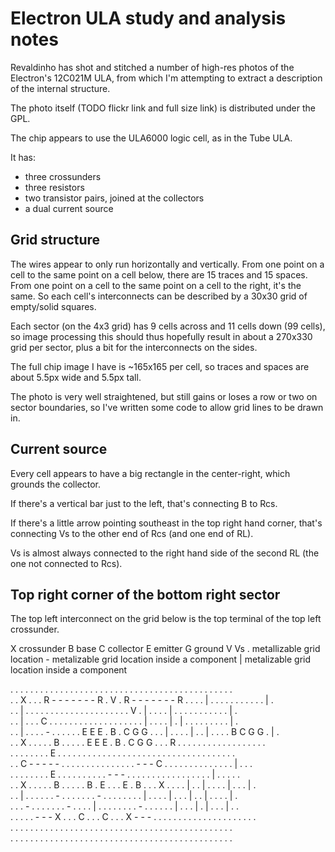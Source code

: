 Electron ULA study and analysis notes
=====================================

Revaldinho has shot and stitched a number of high-res photos of the Electron's 12C021M ULA,
from which I'm attempting to extract a description of the internal structure.

The photo itself (TODO flickr link and full size link) is distributed under the GPL.

The chip appears to use the ULA6000 logic cell, as in the Tube ULA.

It has:

- three crossunders
- three resistors
- two transistor pairs, joined at the collectors
- a dual current source

Grid structure
--------------

The wires appear to only run horizontally and vertically.  From one point on a
cell to the same point on a cell below, there are 15 traces and 15 spaces.  From
one point on a cell to the same point on a cell to the right, it's the same.  So
each cell's interconnects can be described by a 30x30 grid of empty/solid
squares.

Each sector (on the 4x3 grid) has 9 cells across and 11 cells down (99 cells),
so image processing this should thus hopefully result in about a 270x330 grid
per sector, plus a bit for the interconnects on the sides.

The full chip image I have is ~165x165 per cell, so traces and spaces are about 5.5px
wide and 5.5px tall.

The photo is very well straightened, but still gains or loses a row or two on sector
boundaries, so I've written some code to allow grid lines to be drawn in.

Current source
--------------

Every cell appears to have a big rectangle in the center-right, which grounds the collector.

If there's a vertical bar just to the left, that's connecting B to Rcs.

If there's a little arrow pointing southeast in the top right hand corner, that's connecting Vs to the other end of Rcs (and one end of RL).

Vs is almost always connected to the right hand side of the second RL (the one not connected to Rcs).

Top right corner of the bottom right sector
-------------------------------------------

The top left interconnect on the grid below is the top terminal of the top left
crossunder.

X crossunder
B base
C collector
E emitter
G ground
V Vs
. metallizable grid location
\- metalizable grid location inside a component
| metalizable grid location inside a component

. . . . . . . . . . . . . . . . . . . . . . . . . . . . . .
.   .   .   .   .   .   .   .   .   .   .   .   .   .   .  
. . X . . . R - - - - - - - R . V . R - - - - - - - R . . .
.   |   .   .   .   .   .   .   .   .   .   .   .   |   .  
. . | . . . . . . . . . . . . . . . . . . . . . V . | . . .
.   |   .   .   .   .   .   .   .   .   .   .   .   |   .  
. . | . . . C . . . . . . . . . . . . . . . . . . . | . . .
.   |   .   |   .   .   .   .   .   .   .   .   .   |   .  
. . | . . . . - . . . . . . E E E . B . C G G . . . | . . .
.   |   .   .   |   .   .   .   .   B   C G G   .   |   .  
. . X . . . . . B . . . . . E E E . B . C G G . . . R . . .
.   .   .   .   .   .   .   .   .   .   .   .   .   .   .  
. . . . . . . . E . . . . . . . . . . . . . . . . . . . . .
.   .   .   .   .   .   .   .   .   .   .   .   .   .   .  
. . C - - - - - . . . . . . . . . . . . . . . - - - C . . .
.   .   .   .   .   .   .   .   .   .   .   |   .   .   .  
. . . . . . . . E . . . . . . . . . . - - - . . . . . . . .
.   .   .   .   .   .   .   .   .   |   .   .   .   .   .  
. . X . . . . . B . . . . . B . E . . . E . B . . . X . . .
.   |   .   .   |   .   .   .   .   |   .   .   .   |   .  
. . | . . . . . . - . . . . . . . - . . . . . . . . | . . .
.   |   .   .   .   |   .   .   |   .   .   .   .   |   .  
. . . - . . . . . . . - . . . . | . . . . . . . . - . . . .
.   .   |   .   .   .   |   .   |   .   .   .   |   .   .  
. . . . . - - - X . . . C . . . C . . . X - - - . . . . . .
.   .   .   .   .   .   .   .   .   .   .   .   .   .   .  
. . . . . . . . . . . . . . . . . . . . . . . . . . . . . .
.   .   .   .   .   .   .   .   .   .   .   .   .   .   .  
. . . . . . . . . . . . . . . . . . . . . . . . . . . . . .
.   .   .   .   .   .   .   .   .   .   .   .   .   .   .  
